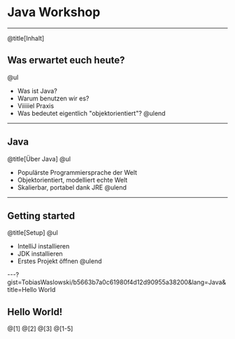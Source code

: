 # Java Workshop

---
@title[Inhalt]
## Was erwartet euch heute?

@ul
- Was ist Java?
- Warum benutzen wir es?
- Viiiiiel Praxis
- Was bedeutet eigentlich "objektorientiert"? 
@ulend

---
## Java
@title[Über Java]
@ul
- Populärste Programmiersprache der Welt
- Objektorientiert, modelliert echte Welt
- Skalierbar, portabel dank JRE
@ulend

---
## Getting started
@title[Setup]
@ul
- IntelliJ installieren
- JDK installieren
- Erstes Projekt öffnen
@ulend

---?gist=TobiasWaslowski/b5663b7a0c61980f4d12d90955a38200&lang=Java&title=Hello World
## Hello World!
@[1]
@[2]
@[3]
@[1-5]